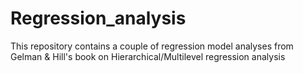 # Regression_analysis

This repository contains a couple of regression model analyses from Gelman & Hill's book on Hierarchical/Multilevel regression analysis
